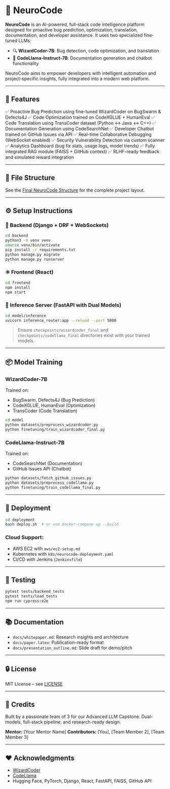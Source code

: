 # 🧠 NeuroCode

**NeuroCode** is an AI-powered, full-stack code intelligence platform designed for proactive bug prediction, optimization, translation, documentation, and developer assistance. It uses two specialized fine-tuned LLMs:

* 🔍 **WizardCoder-7B**: Bug detection, code optimization, and translation
* 🧾 **CodeLlama-Instruct-7B**: Documentation generation and chatbot functionality

NeuroCode aims to empower developers with intelligent automation and project-specific insights, fully integrated into a modern web platform.

---

## 🚀 Features

✅ Proactive Bug Prediction using fine-tuned WizardCoder on BugSwarm & Defects4J
✅ Code Optimization trained on CodeXGLUE + HumanEval
✅ Code Translation using TransCoder dataset (Python ↔ Java ↔ C++)
✅ Documentation Generation using CodeSearchNet
✅ Developer Chatbot trained on GitHub Issues via API
✅ Real-time Collaborative Debugging (WebSocket enabled)
✅ Security Vulnerability Detection via custom scanner
✅ Analytics Dashboard (bug fix stats, usage logs, model trends)
✅ Fully integrated RAG module (FAISS + GitHub context)
✅ RLHF-ready feedback and simulated reward integration

---

## 🧩 File Structure

See the [Final NeuroCode Structure](canmore://681b7620546881918d7fe176f2b81c5a) for the complete project layout.

---

## ⚙️ Setup Instructions

### 🔧 Backend (Django + DRF + WebSockets)

```bash
cd backend
python3 -m venv venv
source venv/bin/activate
pip install -r requirements.txt
python manage.py migrate
python manage.py runserver
```

### ⚛️ Frontend (React)

```bash
cd frontend
npm install
npm start
```

### 🤖 Inference Server (FastAPI with Dual Models)

```bash
cd model/inference
uvicorn inference_router:app --reload --port 5000
```

> Ensure `checkpoints/wizardcoder_final` and `checkpoints/codellama_final` directories exist with your trained models.

---

## 📦 Model Training

### WizardCoder-7B

Trained on:

* BugSwarm, Defects4J (Bug Prediction)
* CodeXGLUE, HumanEval (Optimization)
* TransCoder (Code Translation)

```bash
cd model
python datasets/preprocess_wizardcoder.py
python finetuning/train_wizardcoder_final.py
```

### CodeLlama-Instruct-7B

Trained on:

* CodeSearchNet (Documentation)
* GitHub Issues API (Chatbot)

```bash
python datasets/fetch_github_issues.py
python datasets/preprocess_codellama.py
python finetuning/train_codellama_final.py
```

---

## 🐳 Deployment

```bash
cd deployment
bash deploy.sh  # or use docker-compose up --build
```

### Cloud Support:

* AWS EC2 with `aws/ec2-setup.md`
* Kubernetes with `k8s/neurocode-deployment.yaml`
* CI/CD with Jenkins (`Jenkinsfile`)

---

## 🧪 Testing

```bash
pytest tests/backend_tests
pytest tests/load_tests
npm run cypress:e2e
```

---

## 📚 Documentation

* `docs/whitepaper.md`: Research insights and architecture
* `docs/paper.latex`: Publication-ready format
* `docs/presentation_outline.md`: Slide draft for demo/pitch

---

## 🔒 License

MIT License – see [LICENSE](./LICENSE)

---

## 💬 Credits

Built by a passionate team of 3 for our Advanced LLM Capstone. Dual-models, full-stack pipeline, and research-ready design.

**Mentor:** \[Your Mentor Name]
**Contributors:** \[You], \[Team Member 2], \[Team Member 3]

---

## ❤️ Acknowledgments

* [WizardCoder](https://huggingface.co/WizardLM/WizardCoder-7B-V1.0)
* [CodeLlama](https://huggingface.co/codellama/CodeLlama-7b-Instruct-hf)
* Hugging Face, PyTorch, Django, React, FastAPI, FAISS, GitHub API

